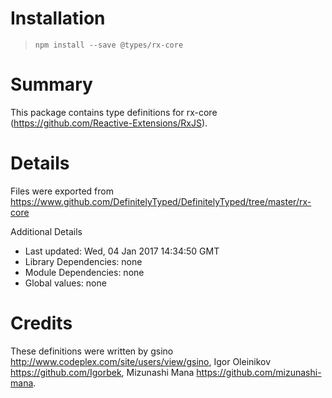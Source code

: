 # Installation
> `npm install --save @types/rx-core`

# Summary
This package contains type definitions for rx-core (https://github.com/Reactive-Extensions/RxJS).

# Details
Files were exported from https://www.github.com/DefinitelyTyped/DefinitelyTyped/tree/master/rx-core

Additional Details
 * Last updated: Wed, 04 Jan 2017 14:34:50 GMT
 * Library Dependencies: none
 * Module Dependencies: none
 * Global values: none

# Credits
These definitions were written by gsino <http://www.codeplex.com/site/users/view/gsino>, Igor Oleinikov <https://github.com/Igorbek>, Mizunashi Mana <https://github.com/mizunashi-mana>.
